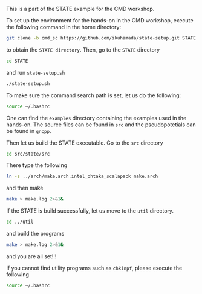 This is a part of  the STATE example for the CMD workshop.

To set up the environment for the hands-on in the CMD workshop, execute the following command in the home directory:

```bash
git clone -b cmd_sc https://github.com/ikuhamada/state-setup.git STATE
```

to obtain the ``STATE directory``. Then, go to the ``STATE`` directory

```bash
cd STATE
```

and run ``state-setup.sh``

```bash
./state-setup.sh
```

To make sure the command search path is set, let us do the following:

```bash
source ~/.bashrc
```

One can find the ``examples`` directory containing the examples used in the hands-on. The source files can be found in ``src`` and the pseudopotetials can be found in ``gncpp``.

Then let us build the STATE executable. Go to the ``src`` directory

```bash
cd src/state/src
```

There type the following

```bash
ln -s ../arch/make.arch.intel_ohtaka_scalapack make.arch
```

and then make

```bash
make > make.log 2>&1&
```

If the STATE is build successfully, let us move to the ``util`` directory.

```bash
cd ../util
```

and build the programs

```bash
make > make.log 2>&1&
```

and you are all set!!!

If you cannot find utility programs such as ``chkinpf``, please execute the following

```bash
source ~/.bashrc
```


